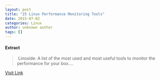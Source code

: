 ```yaml
---
layout: post
title: "25 Linux Performance Monitoring Tools"
date: 2015-07-02
categories: Linux
author: unknown author
tags: []
---
```





#### Extract
>&nbsp;Linoxide: A list of the most used and most useful tools to monitor the performance for your box....



[Visit Link](http://www.linuxtoday.com/upload/amazing-25-linux-performance-monitoring-tools-141022030509.html)


